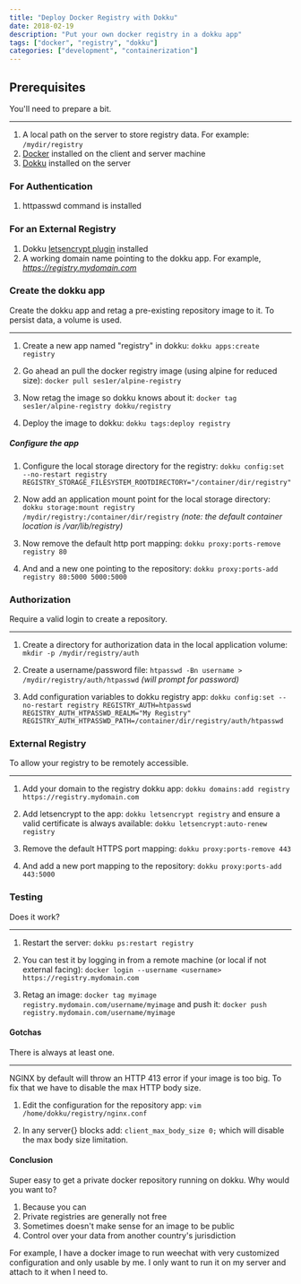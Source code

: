 ```yaml
---
title: "Deploy Docker Registry with Dokku"
date: 2018-02-19
description: "Put your own docker registry in a dokku app"
tags: ["docker", "registry", "dokku"]
categories: ["development", "containerization"]
---
```


## Prerequisites

You'll need to prepare a bit.

---

1. A local path on the server to store registry data. For example: `/mydir/registry`
2. [Docker](https://www.docker.com/community-edition#/download) installed on the client and server machine
3. [Dokku](http://dokku.viewdocs.io/dokku/) installed on the server

### For Authentication

1. httpasswd command is installed

### For an External Registry

1. Dokku [letsencrypt plugin](https://github.com/dokku/dokku-letsencrypt) installed
2. A working domain name pointing to the dokku app. For example, _https://registry.mydomain.com_

### Create the dokku app

Create the dokku app and retag a pre-existing repository image to it.
To persist data, a volume is used.

---

1. Create a new app named "registry" in dokku: `dokku apps:create registry`

2. Go ahead an pull the docker registry image (using alpine for reduced size): `docker pull ses1er/alpine-registry`

3. Now retag the image so dokku knows about it: `docker tag ses1er/alpine-registry dokku/registry`

4. Deploy the image to dokku: `dokku tags:deploy registry`

##### Configure the app

1. Configure the local storage directory for the registry: `dokku config:set --no-restart registry REGISTRY_STORAGE_FILESYSTEM_ROOTDIRECTORY="/container/dir/registry"`

2. Now add an application mount point for the local storage directory: `dokku storage:mount registry /mydir/registry:/container/dir/registry` _(note: the default container location is /var/lib/registry)_

3. Now remove the default http port mapping: `dokku proxy:ports-remove registry 80`

4. And and a new one pointing to the repository: `dokku proxy:ports-add registry 80:5000 5000:5000`

### Authorization

Require a valid login to create a repository.

---

1. Create a directory for authorization data in the local application volume: `mkdir -p /mydir/registry/auth`

2. Create a username/password file: `htpasswd -Bn username > /mydir/registry/auth/htpasswd` _(will prompt for password)_

3. Add configuration variables to dokku registry app: `dokku config:set --no-restart registry REGISTRY_AUTH=htpasswd REGISTRY_AUTH_HTPASSWD_REALM="My Registry" REGISTRY_AUTH_HTPASSWD_PATH=/container/dir/registry/auth/htpasswd`

### External Registry

To allow your registry to be remotely accessible.

---

1. Add your domain to the registry dokku app: `dokku domains:add registry https://registry.mydomain.com`

2. Add letsencrypt to the app: `dokku letsencrypt registry` and ensure a valid certificate is always available: `dokku letsencrypt:auto-renew registry`

3. Remove the default HTTPS port mapping: `dokku proxy:ports-remove 443`

4. And add a new port mapping to the repository: `dokku proxy:ports-add 443:5000`

### Testing

Does it work?

---

1. Restart the server: `dokku ps:restart registry`

2. You can test it by logging in from a remote machine (or local if not external facing): `docker login --username <username> https://registry.mydomain.com`

3. Retag an image: `docker tag myimage registry.mydomain.com/username/myimage` and push it: `docker push registry.mydomain.com/username/myimage`

#### Gotchas

There is always at least one.

---

NGINX by default will throw an HTTP 413 error if your image is too big. To fix that we have to disable the max HTTP body size.

1. Edit the configuration for the repository app: `vim /home/dokku/registry/nginx.conf`

2. In any server{} blocks add: `client_max_body_size 0;` which will disable the max body size limitation.

#### Conclusion

Super easy to get a private docker repository running on dokku. Why would you want to?

1. Because you can
2. Private registries are generally not free
3. Sometimes doesn't make sense for an image to be public
4. Control over your data from another country's jurisdiction

For example, I have a docker image to run weechat with very customized configuration and only usable by me. I only want to run it on my server and attach to it when I need to.
